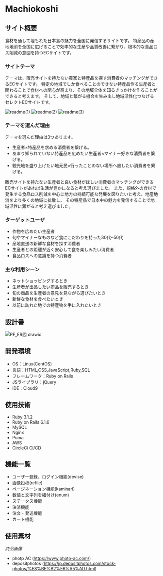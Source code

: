 # Machiokoshi

## サイト概要
食材を通して埋もれた日本食の魅力を全国に発信するサイトです。
特産品の産地地消を全国に広げることで効率的な生産や品質改善に繋がり、根本的な食品ロス削減の意図を持つECサイトです。

### サイトテーマ
テーマは、販売サイトを持たない農家と特産品を探す消費者のマッチングができるECサイトです。
特定の地域でしか食べることのできない特産品作る生産者と関わることで食材への関心が高まり、その地域全体を知るきっかけを作ることができると考えます。
そして、地域と繋がる機会を生み出し地域活性化つなげるセレクトECサイトです。

![readme(1)](https://user-images.githubusercontent.com/105696988/190893144-6346218b-4a70-4613-a61c-cc677807ad48.png)
![readme(2)](https://user-images.githubusercontent.com/105696988/190893150-9a151a29-ef44-44f2-b472-bea576239332.png)
![readme(3)](https://user-images.githubusercontent.com/105696988/190893153-1ba193b9-0c1e-4cfa-a946-8887e9aca793.png)


### テーマを選んだ理由
テーマを選んだ理由は3つあります。
- 生産者×特産品を求める消費者を繋げる。
- あまり知られていない特産品を広めたい生産者×マイナー好きな消費者を繋げる。
- 観光地を盛り上げたい地元民×行ったことのない場所へ旅したい消費者を繋げる。

販売サイトを持たない生産者と良い食材がほしい消費者のマッチングができるECサイトがあれば生活が豊かになると考え選びました。
また、規格外の食材で発生する食品ロス削減を中心に地方の持続可能な発展を図りたいと考え、地産地消をより多くの地域に拡散し、
その特産品で日本中の魅力を発信することで地域活性に繋がると考え選びました。

### ターゲットユーザ
- 作物を広めたい生産者
- 旬やマイナーなものなど食にこだわりを持った30代~50代
- 産地直送の新鮮な食材を探す消費者
- 生産者との距離が近く安心して食を楽しみたい消費者
- 食品ロスへの意識を持つ消費者

### 主な利用シーン
- ネットショッピングするとき
- 生産者が出品したい商品を販売するとき
- 旬の商品を生産者の意見を見ながら選びたいとき
- 新鮮な食材を食べたいとき
- 以前に訪れた地での特産物を手に入れたいとき

## 設計書
![PF_ER図 drawio](https://user-images.githubusercontent.com/105696988/191326629-064beedc-0691-45b7-92b2-040e5d5198cc.png)

## 開発環境
- OS：Linux(CentOS)
- 言語：HTML,CSS,JavaScript,Ruby,SQL
- フレームワーク：Ruby on Rails
- JSライブラリ：jQuery
- IDE：Cloud9

## 使用技術
- Ruby 3.1.2
- Ruby on Rails 6.1.6
- MySQL 
- Nginx
- Puma
- AWS
- CircleCi CI/CD

## 機能一覧
- ユーザー登録、ログイン機能(devise)
- 画像投稿(refile)
- ページネーション機能(kaminari)
- 数値と文字列を紐付け(enum)
- ステータス機能
- 決済機能
- 注文・発送機能
- カート機能

## 使用素材
*商品画像*
- photp AC (<https://www.photo-ac.com/>)
- depositphotos (<https://jp.depositphotos.com/stock-photos/%E8%BE%B2%E6%A5%AD.html>)
